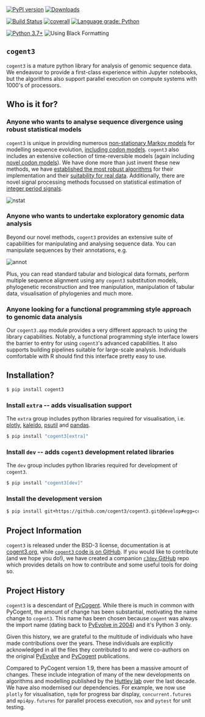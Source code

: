 [![PyPI version](https://badge.fury.io/py/cogent3.svg)](https://badge.fury.io/py/cogent3)
[![Downloads](https://pepy.tech/badge/cogent3/month)](https://pepy.tech/project/cogent3)

[![Build Status](https://github.com/cogent3/cogent3/workflows/CI/badge.svg?branch=develop)](https://github.com/cogent3/cogent3/actions?workflow=CI)
[![coverall](https://coveralls.io/repos/github/cogent3/cogent3/badge.svg?branch=develop)](https://coveralls.io/github/cogent3/cogent3?branch=develop)
[![Language grade: Python](https://img.shields.io/lgtm/grade/python/g/cogent3/cogent3.svg?logo=lgtm&logoWidth=18)](https://lgtm.com/projects/g/cogent3/cogent3/context:python)

[![Python 3.7+](https://img.shields.io/badge/python-3.7+-blue.svg)](https://www.python.org/downloads/release/python-370/)
![Using Black Formatting](https://img.shields.io/badge/code%20style-black-000000.svg)

## `cogent3`

`cogent3` is a mature python library for analysis of genomic sequence data. We endeavour to provide a first-class experience within Jupyter notebooks, but the algorithms also support parallel execution on compute systems with 1000's of processors.

## Who is it for?

### Anyone who wants to analyse sequence divergence using robust statistical models

`cogent3` is unique in providing numerous [non-stationary Markov models](http://www.ncbi.nlm.nih.gov/pubmed/25503772) for modelling sequence evolution, [including codon models](https://www.ncbi.nlm.nih.gov/pubmed/28175284). `cogent3` also includes an extensive collection of time-reversible models (again including [novel codon models](https://www.ncbi.nlm.nih.gov/pubmed/19815689)). We have done more than just invent these new methods, we have [established the most robust algorithms](https://www.ncbi.nlm.nih.gov/pubmed/19099591) for their implementation and their [suitability for real data](https://www.ncbi.nlm.nih.gov/pubmed/23935949). Additionally, there are novel signal processing methods focussed on statistical estimation of [integer period signals](https://www.ncbi.nlm.nih.gov/pubmed/21527008).

![nstat](https://cogent3.org/_static/gif/demo-fit-ns.gif)

### Anyone who wants to undertake exploratory genomic data analysis

Beyond our novel methods, `cogent3` provides an extensive suite of capabilities for manipulating and analysing sequence data. You can manipulate sequences by their annotations, e.g.

![annot](https://cogent3.org/_static/gif/demo-annotate.gif)

Plus, you can read standard tabular and biological data formats, perform multiple sequence alignment using any `cogent3` substitution models, phylogenetic reconstruction and tree manipulation, manipulation of tabular data, visualisation of phylogenies and much more.

### Anyone looking for a functional programming style approach to genomic data analysis

Our `cogent3.app` module provides a very different approach to using the library capabilities. Notably, a functional programming style interface lowers the barrier to entry for using `cogent3`'s advanced capabilities. It also supports building pipelines suitable for large-scale analysis. Individuals comfortable with R should find this interface pretty easy to use.

## Installation?

```bash
$ pip install cogent3
```

### Install `extra` -- adds visualisation support

The `extra` group includes python libraries required for visualisation, i.e. [plotly](https://pypi.org/project/plotly/), [kaleido](https://pypi.org/project/kaleido/), [psutil](https://pypi.org/project/psutil/) and [pandas](https://pypi.org/project/pandas/).

```bash
$ pip install "cogent3[extra]"
```

### Install `dev` -- adds `cogent3` development related libraries

The `dev` group includes python libraries required for development of `cogent3`.

```bash
$ pip install "cogent3[dev]"
```

### Install the development version

```bash
$ pip install git+https://github.com/cogent3/cogent3.git@develop#egg=cogent3
```

## Project Information

`cogent3` is released under the BSD-3 license, documentation is at [cogent3.org](https://cogent3.org), while [`cogent3` code is on GitHub](https://github.com/cogent3/cogent3). If you would like to contribute (and we hope you do!), we have created a companion [`c3dev` GitHub](https://github.com/cogent3/c3dev) repo which provides details on how to contribute and some useful tools for doing so.

## Project History

`cogent3` is a descendant of [PyCogent](https://github.com/pycogent/pycogent.github.com). While there is much in common with PyCogent, the amount of change has been substantial, motivating the name change to `cogent3`. This name has been chosen because `cogent` was always the import name (dating back to [PyEvolve in 2004](https://www.ncbi.nlm.nih.gov/pubmed/14706121)) and it's Python 3 only.

Given this history, we are grateful to the multitude of individuals who have made contributions over the years. These individuals are explicitly acknowledged in all the files they contributed to and were co-authors on the original [PyEvolve](https://www.ncbi.nlm.nih.gov/pubmed/14706121) and [PyCogent](https://www.ncbi.nlm.nih.gov/pubmed/17708774) publications.

Compared to PyCogent version 1.9, there has been a massive amount of changes. These include integration of many of the new developments on algorithms and modelling published by the [Huttley lab](https://biology.anu.edu.au/research/groups/huttley-group-bioinformatics-molecular-evolution-genomes) over the last decade. We have also modernised our dependencies. For example, we now use `plotly` for visualisation, `tqdm` for progress bar display, `concurrent.futures` and `mpi4py.futures` for parallel process execution, `nox` and `pytest` for unit testing.
